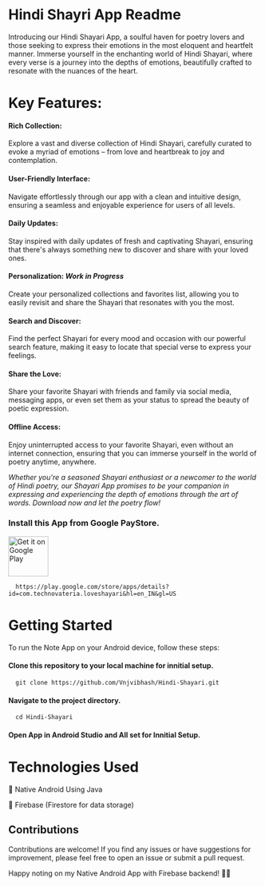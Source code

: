 # Hindi Shayri App Readme
Introducing our Hindi Shayari App, a soulful haven for poetry lovers and those seeking to express their emotions in the most eloquent and heartfelt manner. Immerse yourself in the enchanting world of Hindi Shayari, where every verse is a journey into the depths of emotions, beautifully crafted to resonate with the nuances of the heart.

# Key Features:

#### Rich Collection:
Explore a vast and diverse collection of Hindi Shayari, carefully curated to evoke a myriad of emotions – from love and heartbreak to joy and contemplation.

#### User-Friendly Interface:
Navigate effortlessly through our app with a clean and intuitive design, ensuring a seamless and enjoyable experience for users of all levels.

#### Daily Updates:
Stay inspired with daily updates of fresh and captivating Shayari, ensuring that there's always something new to discover and share with your loved ones.

#### Personalization: _Work in Progress_
Create your personalized collections and favorites list, allowing you to easily revisit and share the Shayari that resonates with you the most.

#### Search and Discover:
Find the perfect Shayari for every mood and occasion with our powerful search feature, making it easy to locate that special verse to express your feelings.

#### Share the Love:
Share your favorite Shayari with friends and family via social media, messaging apps, or even set them as your status to spread the beauty of poetic expression.

#### Offline Access:
Enjoy uninterrupted access to your favorite Shayari, even without an internet connection, ensuring that you can immerse yourself in the world of poetry anytime, anywhere.

_Whether you're a seasoned Shayari enthusiast or a newcomer to the world of Hindi poetry, our Shayari App promises to be your companion in expressing and experiencing the depth of emotions through the art of words. Download now and let the poetry flow!_

### Install this App from Google PayStore.

[<img alt="Get it on Google Play" height="80" src="https://play.google.com/intl/en_us/badges/images/generic/en_badge_web_generic.png">](https://play.google.com/store/apps/details?id=com.technovateria.loveshayari)

```
  https://play.google.com/store/apps/details?id=com.technovateria.loveshayari&hl=en_IN&gl=US
```

# Getting Started
To run the Note App on your Android device, follow these steps:

#### Clone this repository to your local machine for innitial setup.

```
  git clone https://github.com/Vnjvibhash/Hindi-Shayari.git
```

#### Navigate to the project directory.

```
  cd Hindi-Shayari
```

#### Open App in Android Studio and All set for Innitial Setup.


# Technologies Used
📝 Native Android Using Java

📝 Firebase (Firestore for data storage)

## Contributions
Contributions are welcome! If you find any issues or have suggestions for improvement, please feel free to open an issue or submit a pull request.

Happy noting on my Native Android App with Firebase backend! 📝🔥

